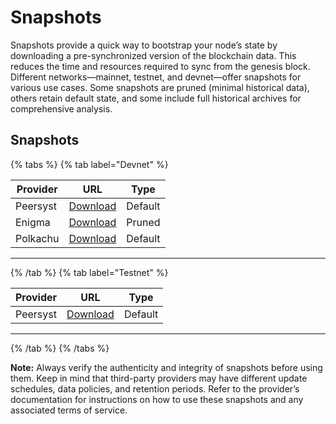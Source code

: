# Snapshots

Snapshots provide a quick way to bootstrap your node’s state by downloading a pre-synchronized version of the blockchain data. This reduces the time and resources required to sync from the genesis block. Different networks—mainnet, testnet, and devnet—offer snapshots for various use cases. Some snapshots are pruned (minimal historical data), others retain default state, and some include full historical archives for comprehensive analysis.

## Snapshots

{% tabs %}
{% tab label="Devnet" %}

| Provider | URL                                                                                         | Type    |
| -------- | ------------------------------------------------------------------------------------------- | ------- |
| Peersyst | [Download](https://evm-sidechain-snapshots-devnet.s3.us-east-1.amazonaws.com/exrpd.tar.lz4) | Default |
| Enigma   | [Download](https://enigma-validator.com/stake-with-us/xrp-testnet#services)                 | Pruned  |
| Polkachu | [Download](https://polkachu.com/testnets/xrp/snapshots)                                     | Default |

---
{% /tab %}
{% tab label="Testnet" %}

| Provider | URL                                                                                         | Type    |
| -------- | ------------------------------------------------------------------------------------------- | ------- |
| Peersyst | [Download](https://evm-sidechain-snapshots-testnet.s3.us-east-1.amazonaws.com/exrpd.tar.lz4)| Default |

---
{% /tab %}
{% /tabs %}

**Note:** Always verify the authenticity and integrity of snapshots before using them. Keep in mind that third-party providers may have different update schedules, data policies, and retention periods. Refer to the provider’s documentation for instructions on how to use these snapshots and any associated terms of service.

